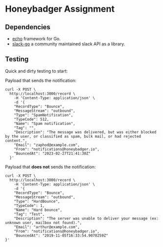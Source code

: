 # Honeybadger Assignment

## Dependencies

- [echo](https://echo.labstack.com/) framework for Go.
- [slack-go](https://github.com/slack-go/slack) a community maintained slack API as a library.

## Testing

Quick and dirty testing to start:

Payload that sends the notification:

```curl
curl -X POST \
  http://localhost:3000/record \
    -H 'Content-Type: application/json' \
    -d '{
    "RecordType": "Bounce",
    "MessageStream": "outbound",
    "Type": "SpamNotification",
    "TypeCode": 512,
    "Name": "Spam notification",
    "Tag": "",
    "Description": "The message was delivered, but was either blocked by the user, or classified as spam, bulk mail, or had rejected content.",
    "Email": "zaphod@example.com",
    "From": "notifications@honeybadger.io",
    "BouncedAt": "2023-02-27T21:41:30Z"
  }'
```

Payload that **does not** sends the notification:

```curl
curl -X POST \
  http://localhost:3000/record \
    -H 'Content-Type: application/json' \
    -d '{
    "RecordType": "Bounce",
    "MessageStream": "outbound",
    "Type": "HardBounce",
    "TypeCode": 1,
    "Name": "Hard bounce",
    "Tag": "Test",
    "Description": "The server was unable to deliver your message (ex: unknown user, mailbox not found).",
    "Email": "arthur@example.com",
    "From": "notifications@honeybadger.io",
    "BouncedAt": "2019-11-05T16:33:54.9070259Z"
}'
```

